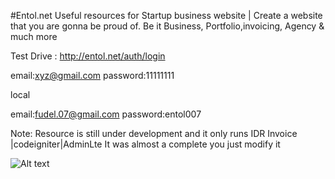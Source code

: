 #Entol.net 
Useful resources for Startup business website  | Create a website that you are gonna be proud of. Be it Business, Portfolio,invoicing, Agency & much more  

Test Drive : http://entol.net/auth/login

email:xyz@gmail.com
password:11111111

local

email:fudel.07@gmail.com
password:entol007

Note: Resource is still under development and it only runs IDR Invoice  |codeigniter|AdminLte
It was almost a complete you just modify it

![Alt text](http://entol.net/uploads/2vctys2irfwgcks084.jpg "Dashboard Screenshoot")


